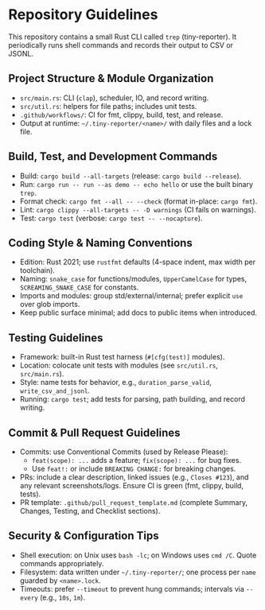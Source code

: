 # Repository Guidelines

This repository contains a small Rust CLI called `trep` (tiny-reporter). It periodically runs shell commands and records their output to CSV or JSONL.

## Project Structure & Module Organization
- `src/main.rs`: CLI (`clap`), scheduler, IO, and record writing.
- `src/util.rs`: helpers for file paths; includes unit tests.
- `.github/workflows/`: CI for fmt, clippy, build, test, and release.
- Output at runtime: `~/.tiny-reporter/<name>/` with daily files and a lock file.

## Build, Test, and Development Commands
- Build: `cargo build --all-targets` (release: `cargo build --release`).
- Run: `cargo run -- run --as demo -- echo hello` or use the built binary `trep`.
- Format check: `cargo fmt --all -- --check` (format in-place: `cargo fmt`).
- Lint: `cargo clippy --all-targets -- -D warnings` (CI fails on warnings).
- Test: `cargo test` (verbose: `cargo test -- --nocapture`).

## Coding Style & Naming Conventions
- Edition: Rust 2021; use `rustfmt` defaults (4-space indent, max width per toolchain).
- Naming: `snake_case` for functions/modules, `UpperCamelCase` for types, `SCREAMING_SNAKE_CASE` for constants.
- Imports and modules: group std/external/internal; prefer explicit `use` over glob imports.
- Keep public surface minimal; add docs to public items when introduced.

## Testing Guidelines
- Framework: built-in Rust test harness (`#[cfg(test)]` modules).
- Location: colocate unit tests with modules (see `src/util.rs`, `src/main.rs`).
- Style: name tests for behavior, e.g., `duration_parse_valid`, `write_csv_and_jsonl`.
- Running: `cargo test`; add tests for parsing, path building, and record writing.

## Commit & Pull Request Guidelines
- Commits: use Conventional Commits (used by Release Please):
  - `feat(scope): ...` adds a feature; `fix(scope): ...` for bug fixes.
  - Use `feat!:` or include `BREAKING CHANGE:` for breaking changes.
- PRs: include a clear description, linked issues (e.g., `Closes #123`), and any relevant screenshots/logs. Ensure CI is green (fmt, clippy, build, tests).
- PR template: `.github/pull_request_template.md` (complete Summary, Changes, Testing, and Checklist sections).

## Security & Configuration Tips
- Shell execution: on Unix uses `bash -lc`; on Windows uses `cmd /C`. Quote commands appropriately.
- Filesystem: data written under `~/.tiny-reporter/`; one process per `name` guarded by `<name>.lock`.
- Timeouts: prefer `--timeout` to prevent hung commands; intervals via `--every` (e.g., `10s`, `1m`).
